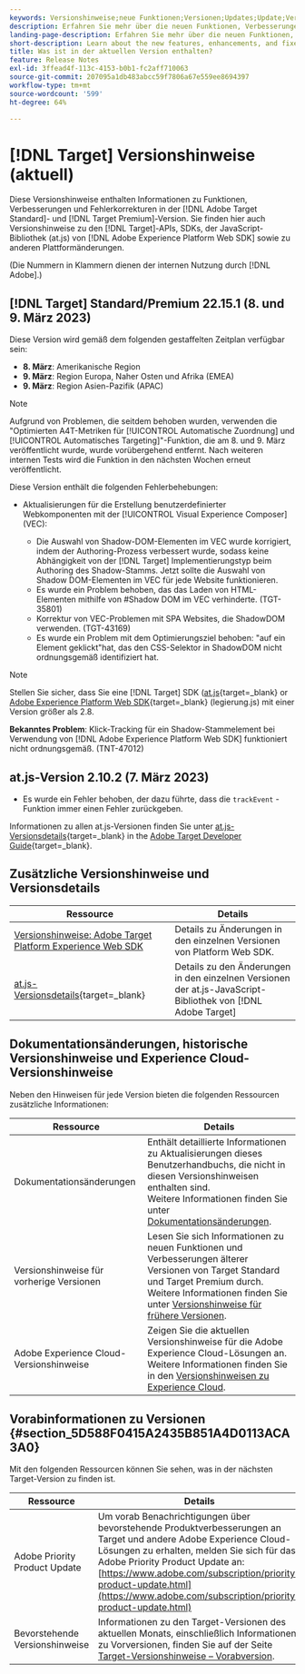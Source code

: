 ```yaml
---
keywords: Versionshinweise;neue Funktionen;Versionen;Updates;Update;Version;Verbesserung;Verbesserungen;Fehlerbehebungen;Fehlerkorrekturen;Aktualisierungen
description: Erfahren Sie mehr über die neuen Funktionen, Verbesserungen und Fehlerbehebungen in der aktuellen Version von  [!DNL Adobe Target], einschließlich SDKs, APIs und JavaScript-Bibliotheken.
landing-page-description: Erfahren Sie mehr über die neuen Funktionen, Verbesserungen und Fehlerbehebungen in der aktuellen Version von  [!DNL Adobe Target].
short-description: Learn about the new features, enhancements, and fixes included in the current release of [!DNL Adobe Target].
title: Was ist in der aktuellen Version enthalten?
feature: Release Notes
exl-id: 3ffead4f-113c-4153-b0b1-fc2aff710063
source-git-commit: 207095a1db483abcc59f7806a67e559ee8694397
workflow-type: tm+mt
source-wordcount: '599'
ht-degree: 64%

---
```


# [!DNL Target] Versionshinweise (aktuell)

Diese Versionshinweise enthalten Informationen zu Funktionen, Verbesserungen und Fehlerkorrekturen in der [!DNL Adobe Target Standard]- und [!DNL Target Premium]-Version. Sie finden hier auch Versionshinweise zu den [!DNL Target]-APIs, SDKs, der JavaScript-Bibliothek (at.js) von [!DNL Adobe Experience Platform Web SDK] sowie zu anderen Plattformänderungen.

(Die Nummern in Klammern dienen der internen Nutzung durch [!DNL Adobe].)

## [!DNL Target] Standard/Premium 22.15.1 (8. und 9. März 2023)

Diese Version wird gemäß dem folgenden gestaffelten Zeitplan verfügbar sein:

* **8. März**: Amerikanische Region
* **9. März**: Region Europa, Naher Osten und Afrika (EMEA)
* **9. März**: Region Asien-Pazifik (APAC)

>[!NOTE]
>
>Aufgrund von Problemen, die seitdem behoben wurden, verwenden die &quot;Optimierten A4T-Metriken für [!UICONTROL Automatische Zuordnung] und [!UICONTROL Automatisches Targeting]&quot;-Funktion, die am 8. und 9. März veröffentlicht wurde, wurde vorübergehend entfernt. Nach weiteren internen Tests wird die Funktion in den nächsten Wochen erneut veröffentlicht.

Diese Version enthält die folgenden Fehlerbehebungen:

* Aktualisierungen für die Erstellung benutzerdefinierter Webkomponenten mit der [!UICONTROL Visual Experience Composer] (VEC):

   * Die Auswahl von Shadow-DOM-Elementen im VEC wurde korrigiert, indem der Authoring-Prozess verbessert wurde, sodass keine Abhängigkeit von der [!DNL Target] Implementierungstyp beim Authoring des Shadow-Stamms. Jetzt sollte die Auswahl von Shadow DOM-Elementen im VEC für jede Website funktionieren.
   * Es wurde ein Problem behoben, das das Laden von HTML-Elementen mithilfe von #Shadow DOM im VEC verhinderte. (TGT-35801)
   * Korrektur von VEC-Problemen mit SPA Websites, die ShadowDOM verwenden. (TGT-43169)
   * Es wurde ein Problem mit dem Optimierungsziel behoben: &quot;auf ein Element geklickt&quot;hat, das den CSS-Selektor in ShadowDOM nicht ordnungsgemäß identifiziert hat.

>[!NOTE]
>
>Stellen Sie sicher, dass Sie eine [!DNL Target] SDK ([at.js](https://developer.adobe.com/target/implement/client-side/atjs/target-atjs-versions/){target=_blank} or [Adobe Experience Platform Web SDK](https://experienceleague.adobe.com/docs/experience-platform/edge/release-notes.html){target=_blank} (legierung.js) mit einer Version größer als 2.8.

**Bekanntes Problem**: Klick-Tracking für ein Shadow-Stammelement bei Verwendung von [!DNL Adobe Experience Platform Web SDK] funktioniert nicht ordnungsgemäß. (TNT-47012)

## at.js-Version 2.10.2 (7. März 2023)

* Es wurde ein Fehler behoben, der dazu führte, dass die `trackEvent` -Funktion immer einen Fehler zurückgeben.

Informationen zu allen at.js-Versionen finden Sie unter [at.js-Versionsdetails](https://developer.adobe.com/target/implement/client-side/atjs/target-atjs-versions/){target=_blank} in the [Adobe Target Developer Guide](https://developer.adobe.com/target/){target=_blank}.

## Zusätzliche Versionshinweise und Versionsdetails

| Ressource | Details |
|--- |--- |
| [Versionshinweise: Adobe Target Platform Experience Web SDK](https://experienceleague.adobe.com/docs/experience-platform/edge/release-notes.html?lang=de) | Details zu Änderungen in den einzelnen Versionen von Platform Web SDK. |
| [at.js-Versionsdetails](https://developer.adobe.com/target/implement/client-side/atjs/target-atjs-versions/){target=_blank} | Details zu den Änderungen in den einzelnen Versionen der at.js-JavaScript-Bibliothek von [!DNL Adobe Target] |

## Dokumentationsänderungen, historische Versionshinweise und Experience Cloud-Versionshinweise

Neben den Hinweisen für jede Version bieten die folgenden Ressourcen zusätzliche Informationen:

| Ressource | Details |
|--- |--- |
| Dokumentationsänderungen | Enthält detaillierte Informationen zu Aktualisierungen dieses Benutzerhandbuchs, die nicht in diesen Versionshinweisen enthalten sind.<br>Weitere Informationen finden Sie unter [Dokumentationsänderungen](/help/main/r-release-notes/doc-change.md#reference_366123CF00994BACBBF9BBDF2C4D840C). |
| Versionshinweise für vorherige Versionen | Lesen Sie sich Informationen zu neuen Funktionen und Verbesserungen älterer Versionen von Target Standard und Target Premium durch.<br>Weitere Informationen finden Sie unter [Versionshinweise für frühere Versionen](/help/main/r-release-notes/release-notes-for-previous-releases.md). |
| Adobe Experience Cloud-Versionshinweise | Zeigen Sie die aktuellen Versionshinweise für die Adobe Experience Cloud-Lösungen an.<br>Weitere Informationen finden Sie in den [Versionshinweisen zu Experience Cloud](https://experienceleague.adobe.com/docs/release-notes/experience-cloud/current.html?lang=de). |

## Vorabinformationen zu Versionen {#section_5D588F0415A2435B851A4D0113ACA3A0}

Mit den folgenden Ressourcen können Sie sehen, was in der nächsten Target-Version zu finden ist.

| Ressource | Details |
|--- |--- |
| Adobe Priority Product Update | Um vorab Benachrichtigungen über bevorstehende Produktverbesserungen an Target und andere Adobe Experience Cloud-Lösungen zu erhalten, melden Sie sich für das Adobe Priority Product Update an:<br>[https://www.adobe.com/subscription/priority-product-update.html](https://www.adobe.com/subscription/priority-product-update.html) |
| Bevorstehende Versionshinweise | Informationen zu den Target-Versionen des aktuellen Monats, einschließlich Informationen zu Vorversionen, finden Sie auf der Seite [Target-Versionshinweise – Vorabversion](/help/main/r-release-notes/target-release-notes.md). |
